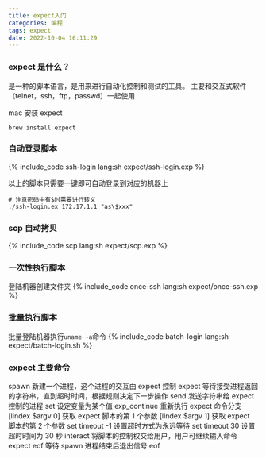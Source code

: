 ```yaml
---
title: expect入门
categories: 编程
tags: expect
date: 2022-10-04 16:11:29
---
```


### expect 是什么？

是一种的脚本语言，是用来进行自动化控制和测试的工具。
主要和交互式软件（telnet，ssh，ftp，passwd）一起使用

mac 安装 expect

```shell
brew install expect
```

### 自动登录脚本

{% include_code ssh-login lang:sh expect/ssh-login.exp %}

以上的脚本只需要一键即可自动登录到对应的机器上

```shell
# 注意密码中有$时需要进行转义
./ssh-login.ex 172.17.1.1 "as\$xxx"
```

### scp 自动拷贝

{% include_code scp lang:sh expect/scp.exp %}

### 一次性执行脚本

登陆机器创建文件夹
{% include_code once-ssh lang:sh expect/once-ssh.exp %}

### 批量执行脚本

批量登陆机器执行`uname -a`命令
{% include_code batch-login lang:sh expect/batch-login.sh %}

### expect 主要命令

spawn 新建一个进程，这个进程的交互由 expect 控制
expect 等待接受进程返回的字符串，直到超时时间，根据规则决定下一步操作
send 发送字符串给 expect 控制的进程
set 设定变量为某个值
exp_continue 重新执行 expect 命令分支
[lindex $argv 0] 获取 expect 脚本的第 1 个参数
[lindex $argv 1] 获取 expect 脚本的第 2 个参数
set timeout -1 设置超时方式为永远等待
set timeout 30 设置超时时间为 30 秒
interact 将脚本的控制权交给用户，用户可继续输入命令
expect eof 等待 spawn 进程结束后退出信号 eof
